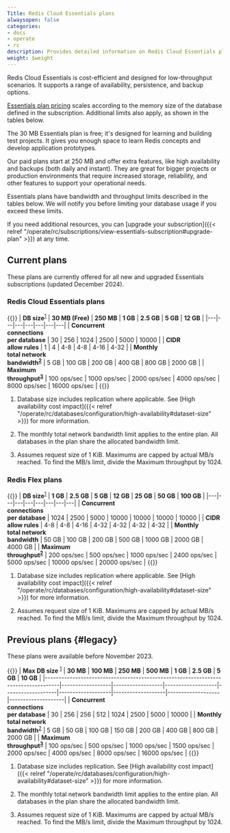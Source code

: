 ```yaml
---
Title: Redis Cloud Essentials plans
alwaysopen: false
categories:
- docs
- operate
- rc
description: Provides detailed information on Redis Cloud Essentials plans
weight: $weight
---
```


Redis Cloud Essentials is cost-efficient and designed for low-throughput scenarios. It supports a range of availability, persistence, and backup options.  

[Essentials plan pricing](https://redis.io/pricing/#monthly) scales according to the memory size of the database defined in the subscription.  Additional limits also apply, as shown in the tables below.

The 30 MB Essentials plan is free; it's designed for learning and building test projects. It gives you enough space to learn Redis concepts and develop application prototypes.

Our paid plans start at 250 MB and offer extra features, like high availability and backups (both daily and instant). They are great for bigger projects or production environments that require increased storage, reliability, and other features to support your operational needs.

Essentials plans have bandwidth and throughput limits described in the tables below. We will notify you before limiting your database usage if you exceed these limits.

If you need additional resources, you can [upgrade your subscription]({{< relref "/operate/rc/subscriptions/view-essentials-subscription#upgrade-plan" >}}) at any time.

## Current plans

These plans are currently offered for all new and upgraded Essentials subscriptions (updated December 2024).

### Redis Cloud Essentials plans

{{<table-scrollable>}}
| **DB&nbsp;size**<sup>[1](#table-note-1)</sup> | **30&nbsp;MB&nbsp;(Free)** | **250 MB** | **1 GB** | **2.5 GB** | **5 GB** | **12 GB** |
|---|---|---|---|---|---|---|
| **Concurrent<br/>connections<br/>per database** | 30 | 256 | 1024 | 2500 | 5000 | 10000 |
| **CIDR<br/> allow rules** | 1 | 4 | 4-8 | 4-8 | 4-16 | 4-32 |
| **Monthly<br/> total network<br/> bandwidth<sup>[2](#table-note-2)</sup>** | 5&nbsp;GB | 100&nbsp;GB | 200&nbsp;GB | 400&nbsp;GB | 800&nbsp;GB | 2000&nbsp;GB |
| **Maximum<br/> throughput<sup>[3](#table-note-3)</sup>** | 100&nbsp;ops/sec | 1000&nbsp;ops/sec | 2000&nbsp;ops/sec | 4000&nbsp;ops/sec | 8000&nbsp;ops/sec | 16000&nbsp;ops/sec |
{{</table-scrollable>}}

1. <a name="table-note-1" style="display: block; height: 80px; margin-top: -80px;"></a> Database size includes replication where applicable. See [High availability cost impact]({{< relref "/operate/rc/databases/configuration/high-availability#dataset-size" >}}) for more information.

2. <a name="table-note-2" style="display: block; height: 80px; margin-top: -80px;"></a> The monthly total network bandwidth limit applies to the entire plan. All databases in the plan share the allocated bandwidth limit.

3. <a name="table-note-3" style="display: block; height: 80px; margin-top: -80px;"></a> Assumes request size of 1 KiB. Maximums are capped by actual MB/s reached. To find the MB/s limit, divide the Maximum throughput by 1024.

### Redis Flex plans

{{<table-scrollable>}}
| **DB&nbsp;size**<sup>[1](#table-note-1-flex)</sup> | **1 GB** | **2.5 GB** | **5 GB** | **12 GB** | **25 GB** | **50 GB** | **100 GB** |
|---|---|---|---|---|---|---|---|
| **Concurrent<br/>connections<br/>per database** | 1024 | 2500 | 5000 | 10000 | 10000 | 10000 | 10000 |
| **CIDR<br/> allow rules** | 4-8 | 4-8 | 4-16 | 4-32 | 4-32 | 4-32 | 4-32 |
| **Monthly<br/> total network<br/> bandwidth** | 50&nbsp;GB | 100&nbsp;GB | 200&nbsp;GB | 500&nbsp;GB | 1000&nbsp;GB | 2000&nbsp;GB | 4000&nbsp;GB |
| **Maximum<br/> throughput<sup>[2](#table-note-2-flex)</sup>** | 200&nbsp;ops/sec | 500&nbsp;ops/sec | 1000&nbsp;ops/sec | 2400&nbsp;ops/sec | 5000&nbsp;ops/sec | 10000&nbsp;ops/sec | 20000&nbsp;ops/sec |
{{</table-scrollable>}}

1. <a name="table-note-1" style="display: block; height: 80px; margin-top: -80px;"></a> Database size includes replication where applicable. See [High availability cost impact]({{< relref "/operate/rc/databases/configuration/high-availability#dataset-size" >}}) for more information.

2. <a name="table-note-2" style="display: block; height: 80px; margin-top: -80px;"></a> Assumes request size of 1 KiB. Maximums are capped by actual MB/s reached. To find the MB/s limit, divide the Maximum throughput by 1024.

## Previous plans {#legacy}

These plans were available before November 2023.

{{<table-scrollable>}}
| **Max&nbsp;DB&nbsp;size&nbsp;**<sup>[1](#table-note-1-legacy)</sup>               | **30 MB**        | **100 MB**       | **250 MB**        | **500 MB**        | **1 GB**          | **2.5 GB**        | **5 GB**          | **10 GB**          |
|-----------------------------------------------------------------------------------|------------------|------------------|-------------------|-------------------|-------------------|-------------------|-------------------|--------------------|
| **Concurrent<br/>connections<br/>per database**                                   | 30               | 256              | 256               | 512               | 1024              | 2500              | 5000              | 10000              |
| **Monthly<br/> total network<br/> bandwidth**<sup>[2](#table-note-2-legacy)</sup> | 5&nbsp;GB        | 50&nbsp;GB       | 100&nbsp;GB       | 150&nbsp;GB       | 200&nbsp;GB       | 400&nbsp;GB       | 800&nbsp;GB       | 2000&nbsp;GB       |
| **Maximum<br/> throughput<sup>[3](#table-note-3-legacy)</sup>**                                                       | 100&nbsp;ops/sec | 500&nbsp;ops/sec | 1000&nbsp;ops/sec | 1500&nbsp;ops/sec | 2000&nbsp;ops/sec | 4000&nbsp;ops/sec | 8000&nbsp;ops/sec | 16000&nbsp;ops/sec |
{{</table-scrollable>}}

1. <a name="table-note-1-legacy" style="display: block; height: 80px; margin-top: -80px;"></a> Database size includes replication. See [High availability cost impact]({{< relref "/operate/rc/databases/configuration/high-availability#dataset-size" >}}) for more information.

2. <a name="table-note-2-legacy" style="display: block; height: 80px; margin-top: -80px;"></a> The monthly total network bandwidth limit applies to the entire plan. All databases in the plan share the allocated bandwidth limit.

2. <a name="table-note-2-legacy" style="display: block; height: 80px; margin-top: -80px;"></a> Assumes request size of 1 KiB. Maximums are capped by actual MB/s reached. To find the MB/s limit, divide the Maximum throughput by 1024.